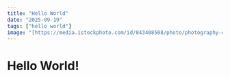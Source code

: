 ```yaml
---
title: "Hello World"
date: "2025-09-19"
tags: ["hello world"]
image: "[https://media.istockphoto.com/id/843408508/photo/photography-camera-lens-concept.jpg?s=612x612&w=0&k=20&c=-tm5TKrPDMakrT1vcOE-4Rlyj-iBVdzKuX4viFkd7Vo=](https://github.com/jtgis/blog/blob/main/posts/typewriter.png)"
---
```


# Hello World!
